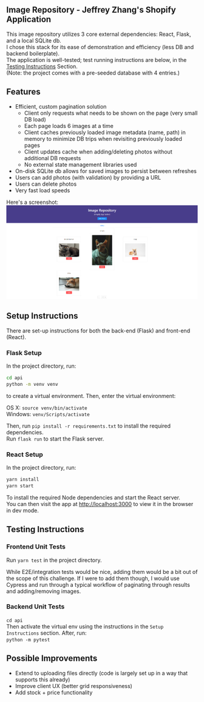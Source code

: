 ## Image Repository - Jeffrey Zhang's Shopify Application

This image repository utilizes 3 core external dependencies: React, Flask, and a local SQLite db.  
I chose this stack for its ease of demonstration and efficiency (less DB and backend boilerplate).   
The application is well-tested; test running instructions are below, in the [Testing Instructions](#testing-instructions) Section.  
(Note: the project comes with a pre-seeded database with 4 entries.)



## Features
- Efficient, custom pagination solution
  - Client only requests what needs to be shown on the page (very small DB load)
  - Each page loads 6 images at a time
  - Client caches previously loaded image metadata (name, path) in memory to minimize DB trips when revisiting previously loaded pages
  - Client updates cache when adding/deleting photos without additional DB requests
  - No external state management libraries used
- On-disk SQLite db allows for saved images to persist between refreshes
- Users can add photos (with validation) by providing a URL
- Users can delete photos
- Very fast load speeds

Here's a screenshot:
![Shopify Image Repository Screenshot](demo.png)

## Setup Instructions
There are set-up instructions for both the back-end (Flask) and front-end (React).

### Flask Setup
In the project directory, run:  
```bash
cd api
python -m venv venv
```  
to create a virtual environment. Then, enter the virtual environment:  
  
OS X:
`source venv/bin/activate`  
Windows:
`venv/Scripts/activate`  

Then, run `pip install -r requirements.txt` to install the required dependencies.  
Run `flask run` to start the Flask server.

### React Setup
In the project directory, run:
```bash
yarn install
yarn start
```
To install the required Node dependencies and start the React server.  
You can then visit the app at [http://localhost:3000](http://localhost:3000) to view it in the browser in dev mode.

## Testing Instructions
### Frontend Unit Tests
Run `yarn test` in the project directory.  
  
While E2E/integration tests would be nice, adding them would be a bit out of the scope of this challenge.
If I were to add them though, I would use Cypress and run through a typical workflow of paginating through results and adding/removing images.

### Backend Unit Tests
`cd api`  
Then activate the virtual env using the instructions in the `Setup Instructions` section. After, run:  
`python -m pytest`

## Possible Improvements
- Extend to uploading files directly (code is largely set up in a way that supports this already)
- Improve client UX (better grid responsiveness)
- Add stock + price functionality

